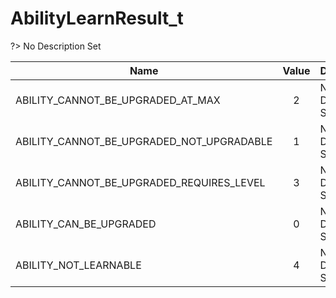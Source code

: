 # AbilityLearnResult_t
?> No Description Set

Name|Value|Description|Client
--|:--:|--|:--:
ABILITY_CANNOT_BE_UPGRADED_AT_MAX|2|No Description Set|✔
ABILITY_CANNOT_BE_UPGRADED_NOT_UPGRADABLE|1|No Description Set|✔
ABILITY_CANNOT_BE_UPGRADED_REQUIRES_LEVEL|3|No Description Set|✔
ABILITY_CAN_BE_UPGRADED|0|No Description Set|✔
ABILITY_NOT_LEARNABLE|4|No Description Set|✔
